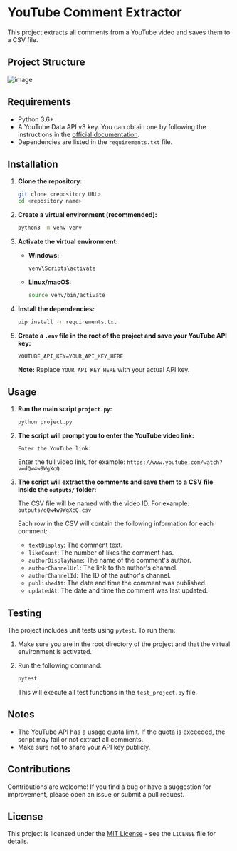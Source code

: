 # YouTube Comment Extractor

This project extracts all comments from a YouTube video and saves them to a CSV file.

## Project Structure
![image](https://github.com/user-attachments/assets/4bc783f8-6b55-4f1a-8300-f66fdbe52a60)

## Requirements

*   Python 3.6+
*   A YouTube Data API v3 key. You can obtain one by following the instructions in the [official documentation](https://developers.google.com/youtube/v3/getting-started).
*   Dependencies are listed in the `requirements.txt` file.

## Installation

1. **Clone the repository:**

    ```bash
    git clone <repository URL>
    cd <repository name>
    ```

2. **Create a virtual environment (recommended):**

    ```bash
    python3 -m venv venv
    ```

3. **Activate the virtual environment:**

    *   **Windows:**

        ```bash
        venv\Scripts\activate
        ```

    *   **Linux/macOS:**

        ```bash
        source venv/bin/activate
        ```

4. **Install the dependencies:**

    ```bash
    pip install -r requirements.txt
    ```

5. **Create a `.env` file in the root of the project and save your YouTube API key:**

    ```
    YOUTUBE_API_KEY=YOUR_API_KEY_HERE
    ```

    **Note:** Replace `YOUR_API_KEY_HERE` with your actual API key.

## Usage

1. **Run the main script `project.py`:**

    ```bash
    python project.py
    ```

2. **The script will prompt you to enter the YouTube video link:**

    ```
    Enter the YouTube link:
    ```

    Enter the full video link, for example: `https://www.youtube.com/watch?v=dQw4w9WgXcQ`

3. **The script will extract the comments and save them to a CSV file inside the `outputs/` folder:**

    The CSV file will be named with the video ID. For example: `outputs/dQw4w9WgXcQ.csv`

    Each row in the CSV will contain the following information for each comment:

    *   `textDisplay`: The comment text.
    *   `likeCount`: The number of likes the comment has.
    *   `authorDisplayName`: The name of the comment's author.
    *   `authorChannelUrl`: The link to the author's channel.
    *   `authorChannelId`: The ID of the author's channel.
    *   `publishedAt`: The date and time the comment was published.
    *   `updatedAt`: The date and time the comment was last updated.

## Testing

The project includes unit tests using `pytest`. To run them:

1. Make sure you are in the root directory of the project and that the virtual environment is activated.
2. Run the following command:

    ```bash
    pytest
    ```

    This will execute all test functions in the `test_project.py` file.

## Notes

*   The YouTube API has a usage quota limit. If the quota is exceeded, the script may fail or not extract all comments.
*   Make sure not to share your API key publicly.

## Contributions

Contributions are welcome! If you find a bug or have a suggestion for improvement, please open an issue or submit a pull request.

## License

This project is licensed under the [MIT License](LICENSE) - see the `LICENSE` file for details.
